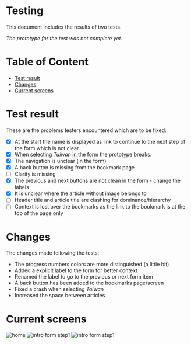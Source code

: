 # Testing
This document includes the results of two tests.

*The prototype for the test was not complete yet.*

# Table of Content
- [Test result](#test-result)
- [Changes](#changes)
- [Current screens](#current-screens)

# Test result
These are the problems testers encountered which are to be fixed:
- [x] At the start the name is displayed as link to continue to the next step of the form which is not clear.
- [x] When selecting *Taiwan* in the form the prototype breaks.
- [x] The navigation is unclear (in the form)
- [x] A back button is missing from the bookmark page
- [ ] Clarity is missing
- [x] The previous and next buttons are not clean in the form - change the labels
- [x] It is unclear where the article without image belongs to
- [ ] Header title and article title are clashing for dominance/hierarchy
- [ ] Context is lost over the bookmarks as the link to the bookmark is at the top of the page only

# Changes
The changes made following the tests:
- The progress numbers colors are more distinguished (a little bit)
- Added a explicit label to the form for better context
- Renamed the label to go to the previous or next form item
- A back button has been added to the bookmarks page/screen
- Fixed a crash when selecting *Taiwan*
- Increased the space between articles

# Current screens

![home](docImg-home.png)
![intro form step1](docImg-intro1.png)
![intro form step1](docImg-intro2.png)